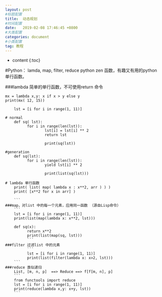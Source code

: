 ```yaml
---
layout: post
#标题配置
title:  动态规划 
#时间配置
date:   2019-02-08 17:46:45 +0800
#大类配置
categories: document
#小类配置
tag: 教程
---
```


* content
{:toc}

#Python： lamda, map, filter, reduce
python zen 函数，有趣又有用的python单行函数。

###lambda 简单的单行函数，不可使用return 命令
```
mx = lambda x,y: x if x > y else y 
print(mx( 12, 15)) 

    lst = [i for i in range(1, 11)]

# normal
    def sq( lst):
          for i in range(len(lst)):
                  lst[i] = lst[i] ** 2
                  return lst

                  print(sq(lst))

#generation 
    def sq(lst):
          for i in range(len(lst)):
                  yield lst[i] ** 2

                  print(list(sq(lst)))

# lambda 单行函数
    print( list( map( lambda x : x**2, arr ) ) )
    print( [x**2 for x in arr] )                   

    ```
###map，对list 中的每一个元素，应用同一函数 （源自Lisp命令）
    ```
    lst = [i for i in range(1, 11)]
    print(list(map(lambda x: x**2, lst)))

    def sq(x):
          return x**2
          print(list(map(sq, lst)))
          ```
###filter 过滤list 中的元素
          ```
          lst = [i for i in range(1, 11)]
          print(list(filter(lambda x: x>2, lst)))
    ```
###reduce 类似递归
    List, [m, n, p]  ==> Reduce ==> f[f[m, n], p]
    ```
    from functools import reduce
    lst = [i for i in range(1, 11)]
    print(reduce(lambda x,y: x+y, lst))
    ```
